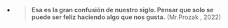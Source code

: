- > **Esa es la gran confusión de nuestro siglo. Pensar que solo se puede ser feliz haciendo algo que nos gusta.**
  (Mr.Prozak , 2022)